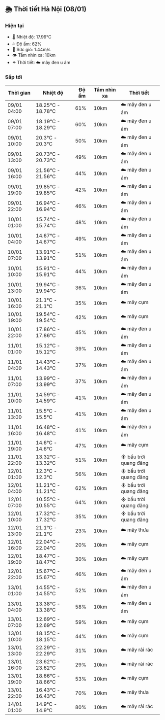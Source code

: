 ## 🌦️ Thời tiết Hà Nội (08/01)

### Hiện tại

- 🌡️ Nhiệt độ: 17.99℃
- 💦 Độ ẩm: 62%
- 💨 Sức gió: 1.44m/s
- 👁️ Tầm nhìn xa: 10km
- ☂️ Thời tiết: ☁️ mây đen u ám

### Sắp tới

| Thời gian | Nhiệt độ | Độ ẩm | Tầm nhìn xa | Thời tiết |
| --- | --- | --- | --- | --- |
| 09/01 04:00 | 18.25℃ - 18.78℃ | 61% | 10km | ☁️ mây đen u ám |
| 09/01 07:00 | 18.19℃ - 18.29℃ | 60% | 10km | ☁️ mây đen u ám |
| 09/01 10:00 | 20.3℃ - 20.3℃ | 50% | 10km | ☁️ mây đen u ám |
| 09/01 13:00 | 20.73℃ - 20.73℃ | 49% | 10km | ☁️ mây đen u ám |
| 09/01 16:00 | 21.56℃ - 21.56℃ | 44% | 10km | ☁️ mây đen u ám |
| 09/01 19:00 | 19.85℃ - 19.85℃ | 42% | 10km | ☁️ mây đen u ám |
| 09/01 22:00 | 16.94℃ - 16.94℃ | 46% | 10km | ☁️ mây đen u ám |
| 10/01 01:00 | 15.74℃ - 15.74℃ | 48% | 10km | ☁️ mây đen u ám |
| 10/01 04:00 | 14.67℃ - 14.67℃ | 49% | 10km | ☁️ mây đen u ám |
| 10/01 07:00 | 13.91℃ - 13.91℃ | 51% | 10km | ☁️ mây đen u ám |
| 10/01 10:00 | 15.91℃ - 15.91℃ | 44% | 10km | ☁️ mây đen u ám |
| 10/01 13:00 | 19.94℃ - 19.94℃ | 36% | 10km | ☁️ mây đen u ám |
| 10/01 16:00 | 21.1℃ - 21.1℃ | 35% | 10km | ☁️ mây cụm |
| 10/01 19:00 | 19.54℃ - 19.54℃ | 42% | 10km | ☁️ mây cụm |
| 10/01 22:00 | 17.86℃ - 17.86℃ | 45% | 10km | ☁️ mây đen u ám |
| 11/01 01:00 | 15.12℃ - 15.12℃ | 39% | 10km | ☁️ mây đen u ám |
| 11/01 04:00 | 14.43℃ - 14.43℃ | 37% | 10km | ☁️ mây đen u ám |
| 11/01 07:00 | 13.99℃ - 13.99℃ | 37% | 10km | ☁️ mây đen u ám |
| 11/01 10:00 | 14.59℃ - 14.59℃ | 41% | 10km | ☁️ mây đen u ám |
| 11/01 13:00 | 15.5℃ - 15.5℃ | 41% | 10km | ☁️ mây đen u ám |
| 11/01 16:00 | 16.48℃ - 16.48℃ | 41% | 10km | ☁️ mây đen u ám |
| 11/01 19:00 | 14.6℃ - 14.6℃ | 47% | 10km | ☁️ mây cụm |
| 11/01 22:00 | 13.32℃ - 13.32℃ | 51% | 10km | ☀️ bầu trời quang đãng |
| 12/01 01:00 | 12.3℃ - 12.3℃ | 56% | 10km | ☀️ bầu trời quang đãng |
| 12/01 04:00 | 11.21℃ - 11.21℃ | 62% | 10km | ☀️ bầu trời quang đãng |
| 12/01 07:00 | 10.55℃ - 10.55℃ | 64% | 10km | ☀️ bầu trời quang đãng |
| 12/01 10:00 | 17.32℃ - 17.32℃ | 35% | 10km | ☀️ bầu trời quang đãng |
| 12/01 13:00 | 21.1℃ - 21.1℃ | 23% | 10km | ☁️ mây thưa |
| 12/01 16:00 | 22.04℃ - 22.04℃ | 20% | 10km | ☁️ mây cụm |
| 12/01 19:00 | 18.47℃ - 18.47℃ | 30% | 10km | ☁️ mây cụm |
| 12/01 22:00 | 15.67℃ - 15.67℃ | 46% | 10km | ☁️ mây đen u ám |
| 13/01 01:00 | 14.55℃ - 14.55℃ | 52% | 10km | ☁️ mây đen u ám |
| 13/01 04:00 | 13.38℃ - 13.38℃ | 58% | 10km | ☁️ mây đen u ám |
| 13/01 07:00 | 12.69℃ - 12.69℃ | 59% | 10km | ☁️ mây cụm |
| 13/01 10:00 | 18.15℃ - 18.15℃ | 44% | 10km | ☁️ mây cụm |
| 13/01 13:00 | 22.29℃ - 22.29℃ | 31% | 10km | ☁️ mây rải rác |
| 13/01 16:00 | 23.62℃ - 23.62℃ | 29% | 10km | ☁️ mây rải rác |
| 13/01 19:00 | 18.66℃ - 18.66℃ | 53% | 10km | ☁️ mây cụm |
| 13/01 22:00 | 16.43℃ - 16.43℃ | 70% | 10km | ☁️ mây thưa |
| 14/01 01:00 | 14.9℃ - 14.9℃ | 80% | 10km | ☁️ mây rải rác |
